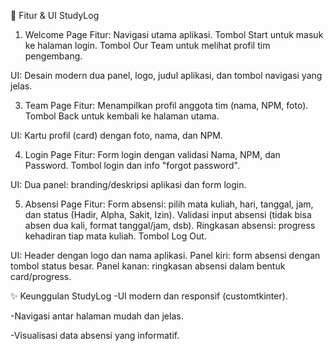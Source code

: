 
📱 Fitur & UI StudyLog
1. Welcome Page
Fitur:
Navigasi utama aplikasi.
Tombol Start untuk masuk ke halaman login.
Tombol Our Team untuk melihat profil tim pengembang.

UI:
Desain modern dua panel, logo, judul aplikasi, dan tombol navigasi yang jelas.

3. Team Page
Fitur:
Menampilkan profil anggota tim (nama, NPM, foto).
Tombol Back untuk kembali ke halaman utama.

UI:
Kartu profil (card) dengan foto, nama, dan NPM.

4. Login Page
Fitur:
Form login dengan validasi Nama, NPM, dan Password.
Tombol login dan info "forgot password".

UI:
Dua panel: branding/deskripsi aplikasi dan form login.

5. Absensi Page
Fitur:
Form absensi: pilih mata kuliah, hari, tanggal, jam, dan status (Hadir, Alpha, Sakit, Izin).
Validasi input absensi (tidak bisa absen dua kali, format tanggal/jam, dsb).
Ringkasan absensi: progress kehadiran tiap mata kuliah.
Tombol Log Out.

UI:
Header dengan logo dan nama aplikasi.
Panel kiri: form absensi dengan tombol status besar.
Panel kanan: ringkasan absensi dalam bentuk card/progress.

✨ Keunggulan StudyLog
-UI modern dan responsif (customtkinter).

-Navigasi antar halaman mudah dan jelas.

-Visualisasi data absensi yang informatif.

